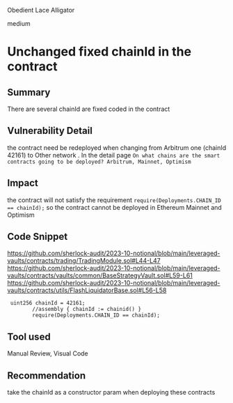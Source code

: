 Obedient Lace Alligator

medium

# Unchanged fixed chainId in the contract

## Summary
There are several chainId are fixed coded in the contract

## Vulnerability Detail
the contract need be redeployed when changing from Arbitrum one (chainId 42161) to Other network .
In the detail page
`On what chains are the smart contracts going to be deployed?
Arbitrum, Mainnet, Optimism
`

## Impact
the contract will not satisfy the requirement `require(Deployments.CHAIN_ID == chainId);`
so the contract cannot be deployed in Ethereum Mainnet and Optimism

## Code Snippet
https://github.com/sherlock-audit/2023-10-notional/blob/main/leveraged-vaults/contracts/trading/TradingModule.sol#L44-L47
https://github.com/sherlock-audit/2023-10-notional/blob/main/leveraged-vaults/contracts/vaults/common/BaseStrategyVault.sol#L59-L61
https://github.com/sherlock-audit/2023-10-notional/blob/main/leveraged-vaults/contracts/utils/FlashLiquidatorBase.sol#L56-L58

```solidity
 uint256 chainId = 42161;
        //assembly { chainId := chainid() }
        require(Deployments.CHAIN_ID == chainId);
```

## Tool used

Manual Review, Visual Code

## Recommendation
take the chainId as a constructor param when deploying these contracts

